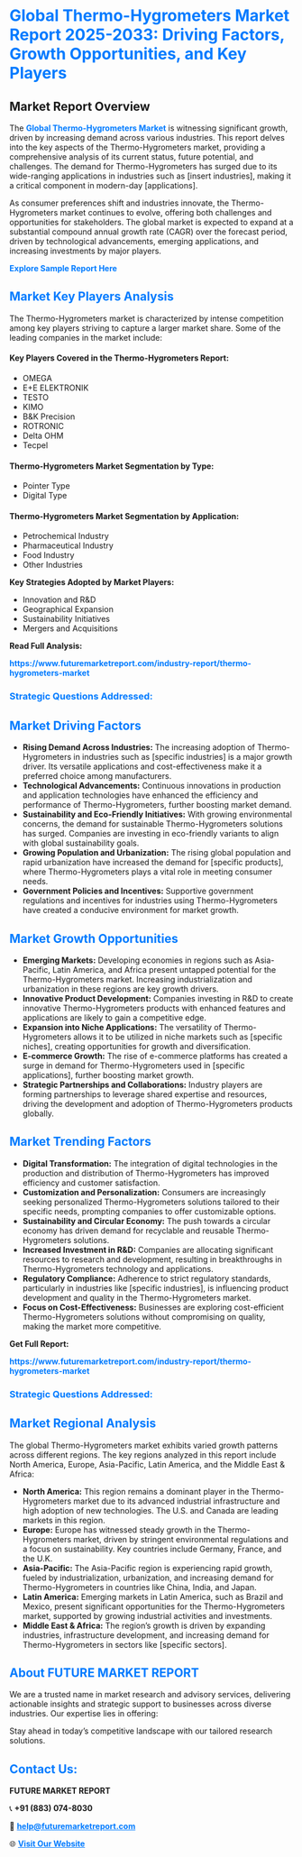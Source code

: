 <h1 style="color: #007BFF;">Global Thermo-Hygrometers Market Report 2025-2033: Driving Factors, Growth Opportunities, and Key Players</h1>

<section id="overview">
<h2>Market Report Overview</h2>
<p>The <a href="https://www.futuremarketreport.com/industry-report/thermo-hygrometers-market" style="color: #007BFF; text-decoration: none;"><strong>Global Thermo-Hygrometers Market</strong></a> is witnessing significant growth, driven by increasing demand across various industries. This report delves into the key aspects of the Thermo-Hygrometers market, providing a comprehensive analysis of its current status, future potential, and challenges. The demand for Thermo-Hygrometers has surged due to its wide-ranging applications in industries such as [insert industries], making it a critical component in modern-day [applications].</p>
<p>As consumer preferences shift and industries innovate, the Thermo-Hygrometers market continues to evolve, offering both challenges and opportunities for stakeholders. The global market is expected to expand at a substantial compound annual growth rate (CAGR) over the forecast period, driven by technological advancements, emerging applications, and increasing investments by major players.</p>
</section>

<section id="overview">
<p><a href="https://www.futuremarketreport.com/request-sample/reportId=105175" style="color: #007BFF; text-decoration: none;"><strong>Explore Sample Report Here</strong></a></p>
</section>

<section id="key-players">
<h2 style="color: #007BFF;">Market Key Players Analysis</h2>
<p>The Thermo-Hygrometers market is characterized by intense competition among key players striving to capture a larger market share. Some of the leading companies in the market include:</p>
<h4>Key Players Covered in the Thermo-Hygrometers Report:</h4>
<ul><li>OMEGA</li><li>E+E ELEKTRONIK</li><li>TESTO</li><li>KIMO</li><li>B&amp;K Precision</li><li>ROTRONIC</li><li>Delta OHM</li><li>Tecpel</li></ul>
<h4>Thermo-Hygrometers Market Segmentation by Type:</h4>
<ul><li>Pointer Type</li><li>Digital Type</li></ul>

<h4>Thermo-Hygrometers Market Segmentation by Application:</h4>
<ul><li>Petrochemical Industry</li><li>Pharmaceutical Industry</li><li>Food Industry</li><li>Other Industries</li></ul>
<p><strong>Key Strategies Adopted by Market Players:</strong></p>
<ul>
<li>Innovation and R&D</li>
<li>Geographical Expansion</li>
<li>Sustainability Initiatives</li>
<li>Mergers and Acquisitions</li>
</ul>
</section>

<section>
<p><strong>Read Full Analysis: </strong></p><a href="https://www.futuremarketreport.com/industry-report/thermo-hygrometers-market" style="color: #007BFF; text-decoration: none;"><strong>https://www.futuremarketreport.com/industry-report/thermo-hygrometers-market</strong></a>
<h3 style="color: #007BFF;">Strategic Questions Addressed:</h3>
</section>

<section id="driving-factors">
<h2 style="color: #007BFF;">Market Driving Factors</h2>
<ul>
<li><strong>Rising Demand Across Industries:</strong> The increasing adoption of Thermo-Hygrometers in industries such as [specific industries] is a major growth driver. Its versatile applications and cost-effectiveness make it a preferred choice among manufacturers.</li>
<li><strong>Technological Advancements:</strong> Continuous innovations in production and application technologies have enhanced the efficiency and performance of Thermo-Hygrometers, further boosting market demand.</li>
<li><strong>Sustainability and Eco-Friendly Initiatives:</strong> With growing environmental concerns, the demand for sustainable Thermo-Hygrometers solutions has surged. Companies are investing in eco-friendly variants to align with global sustainability goals.</li>
<li><strong>Growing Population and Urbanization:</strong> The rising global population and rapid urbanization have increased the demand for [specific products], where Thermo-Hygrometers plays a vital role in meeting consumer needs.</li>
<li><strong>Government Policies and Incentives:</strong> Supportive government regulations and incentives for industries using Thermo-Hygrometers have created a conducive environment for market growth.</li>
</ul>
</section>

<section id="growth-opportunities">
<h2 style="color: #007BFF;">Market Growth Opportunities</h2>
<ul>
<li><strong>Emerging Markets:</strong> Developing economies in regions such as Asia-Pacific, Latin America, and Africa present untapped potential for the Thermo-Hygrometers market. Increasing industrialization and urbanization in these regions are key growth drivers.</li>
<li><strong>Innovative Product Development:</strong> Companies investing in R&D to create innovative Thermo-Hygrometers products with enhanced features and applications are likely to gain a competitive edge.</li>
<li><strong>Expansion into Niche Applications:</strong> The versatility of Thermo-Hygrometers allows it to be utilized in niche markets such as [specific niches], creating opportunities for growth and diversification.</li>
<li><strong>E-commerce Growth:</strong> The rise of e-commerce platforms has created a surge in demand for Thermo-Hygrometers used in [specific applications], further boosting market growth.</li>
<li><strong>Strategic Partnerships and Collaborations:</strong> Industry players are forming partnerships to leverage shared expertise and resources, driving the development and adoption of Thermo-Hygrometers products globally.</li>
</ul>
</section>

<section id="trending-factors">
<h2 style="color: #007BFF;">Market Trending Factors</h2>
<ul>
<li><strong>Digital Transformation:</strong> The integration of digital technologies in the production and distribution of Thermo-Hygrometers has improved efficiency and customer satisfaction.</li>
<li><strong>Customization and Personalization:</strong> Consumers are increasingly seeking personalized Thermo-Hygrometers solutions tailored to their specific needs, prompting companies to offer customizable options.</li>
<li><strong>Sustainability and Circular Economy:</strong> The push towards a circular economy has driven demand for recyclable and reusable Thermo-Hygrometers solutions.</li>
<li><strong>Increased Investment in R&D:</strong> Companies are allocating significant resources to research and development, resulting in breakthroughs in Thermo-Hygrometers technology and applications.</li>
<li><strong>Regulatory Compliance:</strong> Adherence to strict regulatory standards, particularly in industries like [specific industries], is influencing product development and quality in the Thermo-Hygrometers market.</li>
<li><strong>Focus on Cost-Effectiveness:</strong> Businesses are exploring cost-efficient Thermo-Hygrometers solutions without compromising on quality, making the market more competitive.</li>
</ul>
</section>

<section>
<p><strong>Get Full Report: </strong></p><a href="https://www.futuremarketreport.com/industry-report/thermo-hygrometers-market" style="color: #007BFF; text-decoration: none;"><strong>https://www.futuremarketreport.com/industry-report/thermo-hygrometers-market</strong></a>
<h3 style="color: #007BFF;">Strategic Questions Addressed:</h3>
</section>


<section id="regional-analysis">
<h2 style="color: #007BFF;">Market Regional Analysis</h2>
<p>The global Thermo-Hygrometers market exhibits varied growth patterns across different regions. The key regions analyzed in this report include North America, Europe, Asia-Pacific, Latin America, and the Middle East & Africa:</p>
<ul>
<li><strong>North America:</strong> This region remains a dominant player in the Thermo-Hygrometers market due to its advanced industrial infrastructure and high adoption of new technologies. The U.S. and Canada are leading markets in this region.</li>
<li><strong>Europe:</strong> Europe has witnessed steady growth in the Thermo-Hygrometers market, driven by stringent environmental regulations and a focus on sustainability. Key countries include Germany, France, and the U.K.</li>
<li><strong>Asia-Pacific:</strong> The Asia-Pacific region is experiencing rapid growth, fueled by industrialization, urbanization, and increasing demand for Thermo-Hygrometers in countries like China, India, and Japan.</li>
<li><strong>Latin America:</strong> Emerging markets in Latin America, such as Brazil and Mexico, present significant opportunities for the Thermo-Hygrometers market, supported by growing industrial activities and investments.</li>
<li><strong>Middle East & Africa:</strong> The region’s growth is driven by expanding industries, infrastructure development, and increasing demand for Thermo-Hygrometers in sectors like [specific sectors].</li>
</ul>
</section>

<footer>
<h2 style="color: #007BFF;">About FUTURE MARKET REPORT</h2>
<p>We are a trusted name in market research and advisory services, delivering actionable insights and strategic support to businesses across diverse industries. Our expertise lies in offering:</p>

<p>Stay ahead in today’s competitive landscape with our tailored research solutions.</p>

<h2 style="color: #007BFF;">Contact Us:</h2>
<p><strong>FUTURE MARKET REPORT</strong></p>
<p>📞 <strong>+91 (883) 074-8030</strong></p>
<p>📧 <strong><a href="mailto:help@futuremarketreport.com" style="color: #007BFF;">help@futuremarketreport.com</a></strong></p>
<p>🌐 <strong><a href="https://www.futuremarketreport.com/" style="color: #007BFF;">Visit Our Website</a></strong></p>
</footer>